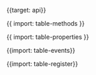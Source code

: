 {{target: api}}

{{ import: table-methods }}

{{ import: table-properties }}

{{import: table-events}}

{{import: table-register}}